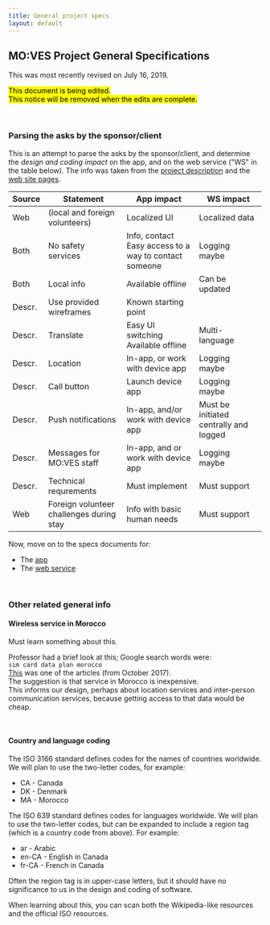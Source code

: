 ```yaml
---
title: General project specs
layout: default
---
```


## MO:VES Project General Specifications

This was most recently revised on July 16, 2019. 

<mark>This document is being edited.<br>This notice will be removed when the edits are complete.</mark>

<br>

### Parsing the asks by the sponsor/client

This is an attempt to parse the asks by the sponsor/client, and determine the *design and coding impact* on the app, and on the web service ("WS" in the table below). The info was taken from the [project description](moves-project-description) and the [web site pages](https://cfvaa.com/). 

| Source | Statement | App impact | WS impact |
| --- | --- | --- | --- |
Web | (local and foreign volunteers) | Localized UI | Localized data
Both | No safety services | Info, contact<br>Easy access to a way to contact someone | Logging maybe
Both | Local info | Available offline | Can be updated
Descr. | Use provided wireframes | Known starting point | 
Descr. | Translate | Easy UI switching<br>Available offline | Multi-language 
Descr. | Location | In-app, or work with device app | Logging maybe
Descr. | Call button | Launch device app | Logging maybe 
Descr. | Push notifications | In-app, and/or work with device app | Must be initiated centrally and logged 
Descr. | Messages for MO:VES staff | In-app, and or work with device app | Logging maybe 
Descr. | Technical requrements | Must implement | Must support
Web | Foreign volunteer challenges during stay | Info with basic human needs | Must support

Now, move on to the specs documents for:
* The [app](moves-project-app-specs) 
* The [web service](moves-project-webapi-specs) 

<br>

### Other related general info

#### Wireless service in Morocco

Must learn something about this.  

Professor had a brief look at this; Google search words were:  
```sim card data plan morocco```  
[This](https://www.finder.com/ca/best-prepaid-sim-card-morocco) was one of the articles (from October 2017).  
The suggestion is that service in Morocco is inexpensive.  
This informs our design, perhaps about location services and inter-person communication services, because getting access to that data would be cheap. 

<br>

#### Country and language coding

The ISO 3166 standard defines codes for the names of countries worldwide. We will plan to use the two-letter codes, for example:
* CA - Canada 
* DK - Denmark
* MA - Morocco

The ISO 639 standard defines codes for languages worldwide. We will plan to use the two-letter codes, but can be  expanded to include a region tag (which is a country code from above). For example: 
* ar - Arabic
* en-CA - English in Canada  
* fr-CA - French in Canada  

Often the region tag is in upper-case letters, but it should have no significance to us in the design and coding of software. 

When learning about this, you can scan both the Wikipedia-like resources and the official ISO resources. 

<br>
